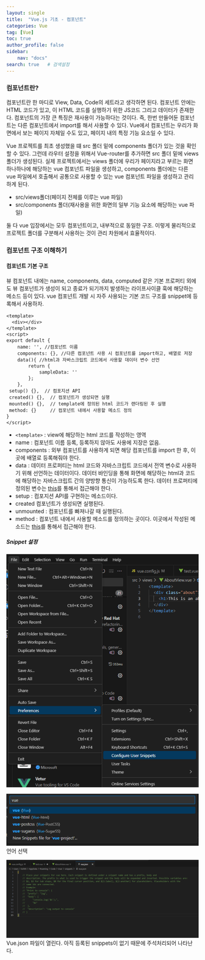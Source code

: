 ```yaml
---
layout: single
title:  "Vue.js 기초 - 컴포넌트"
categories: Vue
tag: [Vue]
toc: true
author_profile: false
sidebar:
    nav: "docs"
search: true   # 검색설정
---
```


### 컴포넌트란?
컴포넌트란 한 마디로 View, Data, Code의 세트라고 생각하면 된다.
컴포넌트 안에는 HTML 코드가 있고, 이 HTML 코드를 실행하기 위한 JS코드 그리고 데이터가 존재한다.
컴포넌트의 가장 큰 특징은 재사용이 가능하다는 것이다. 즉, 한번 만들어둔 컴포넌트는 다른 컴포넌트에서 import를 해서 사용할 수 있다.
Vue에서 컴포넌트는 우리가 화면에서 보는 페이지 자체일 수도 있고, 페이지 내의 특정 기능 요소일 수 있다.

Vue 프로젝트를 최초 생성했을 떄 src 폴더 밑에 components 폴더가 있는 것을 확인할 수 있다. 그런데 라우터 설정을 위해서 Vue-router를 추가하면 src 폴더 밑에 views 폴더가 생성된다. 실제 프로젝트에서는 views 폴더에 우리가 페이지라고 부르는 화면 하나하나에 해당하는 vue 컴포넌트 파일을 생성하고, components 폴더에는 다른 vue 파일에서 호출해서 공통으로 사용할 수 있는 vue 컴포넌트 파일을 생성하고 관리하게 된다.

- src/views폴더(페이지 전체를 이루는 vue 파일)
- src/components 폴더(재사용을 위한 화면의 일부 기능 요소에 해당하는 vue 파일)

둘 다 vue 입장에서는 모두 컴포넌트이고, 내부적으로 동일한 구조. 이렇게 물리적으로 프로젝트 폴더를 구분해서 사용하는 것이 관리 차원에서 효율적이다.

### 컴포넌트 구조 이해하기

#### 컴포넌트 기본 구조
뷰 컴포넌트 내에는 name, components, data, computed 같은 기본 프로퍼티 외에도 뷰 컴포넌트가 생성이 되고 종료가 되기까지 발생하는 라이프사이클 훅에 해당하는 메소드 등이 있다. 
vue 컴포넌트 개발 시 자주 사용되는 기본 코드 구조를 snippet에 등록해서 사용하자.

```vue
<template>
  <div></div>
</template>
<script>
export default {
    name: '', //컴포넌트 이름
    components: {}, //다른 컴포넌트 사용 시 컴포넌트를 import하고, 배열로 저장
    data(){ //html과 자바스크립트 코드에서 사용할 데이터 변수 선언
        return {
            sampleData: ''
        };
    },
 setup() {},  // 컴포지션 API
 created() {},  // 컴포넌트가 생성되면 실행
 mounted() {},  // template에 정의된 html 코드가 랜더링된 후 실행
 method: {}     // 컴포넌트 내에서 사용할 메소드 정의
}
</script>
```

- `<template>` : view에 해당하는 html 코드를 작성하는 영역
- name : 컴포넌트 이름 등록, 등록하지 않아도 사용에 지장은 없음.
- components : 외부 컴포넌트를 사용하게 되면 해당 컴포넌트를 import 한 후, 이곳에 배열로 등록해줘야 한다.
- data : 데이터 프로퍼티는 html 코드와 자바스크립트 코드에서 전역 변수로 사용하기 위해 선언하는 데이터이다. 데이터 바인딩을 통해 화면에 해당하는 html과 코드에 해당하는 자바스크립트 간의 양방향 통신이 가능하도록 한다. 데이터 프로퍼티에 정의된 변수는 <u>this</u>를 통해서 접근해야 한다.
- setup : 컴포지션 API를 구현하는 메소드이다.
- created 컴포넌트가 생성되면 실행된다.
- unmounted : 컴포넌트를 빠져나갈 때 실행된다.
- method : 컴포넌트 내에서 사용할 메소드를 정의하는 곳이다. 이곳에서 작성된 메소드는 <u>this</u>를 통해서 접근해야 한다.

##### Snippet 설정
![Alt text](/assets/images/Snippet.png)

![Alt text](/assets/images/Snippet2.png)
언어 선택

![Alt text](/assets/images/스니펫생성.png)
Vue.json 파일이 열린다. 아직 등록된 snippets이 없기 때문에 주석처리되어 나타난다.

